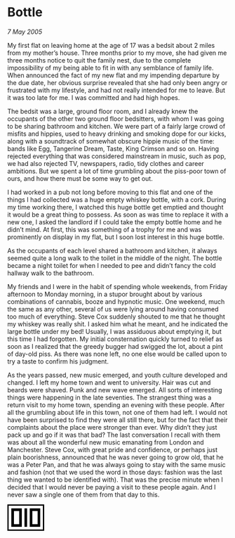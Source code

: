 # Bottle

_7 May 2005_

My first flat on leaving home at the age of 17 was a bedsit about 2 miles from my mother’s house. Three months prior to my move, she had given me three months notice to quit the family nest, due to the complete impossibility of my being able to fit in with any semblance of family life. When announced the fact of my new flat and my impending departure by the due date, her obvious surprise revealed that she had only been angry or frustrated with my lifestyle, and had not really intended for me to leave. But it was too late for me. I was committed and had high hopes.

The bedsit was a large, ground floor room, and I already knew the occupants of the other two ground floor bedsitters, with whom I was going to be sharing bathroom and kitchen. We were part of a fairly large crowd of misfits and hippies, used to heavy drinking and smoking dope for our kicks, along with a soundtrack of somewhat obscure hippie music of the time: bands like Egg, Tangerine Dream, Taste, King Crimson and so on. Having rejected everything that was considered mainstream in music, such as pop, we had also rejected TV, newspapers, radio, tidy clothes and career ambitions. But we spent a lot of time grumbling about the piss-poor town of ours, and how there must be some way to get out.

I had worked in a pub not long before moving to this flat and one of the things I had collected was a huge empty whiskey bottle, with a cork. During my time working there, I watched this huge bottle get emptied and thought it would be a great thing to possess. As soon as was time to replace it with a new one, I asked the landlord if I could take the empty bottle home and he didn’t mind. At first, this was something of a trophy for me and was prominently on display in my flat, but I soon lost interest in this huge bottle.

As the occupants of each level shared a bathroom and kitchen, it always seemed quite a long walk to the toilet in the middle of the night. The bottle became a night toilet for when I needed to pee and didn’t fancy the cold hallway walk to the bathroom.

My friends and I were in the habit of spending whole weekends, from Friday afternoon to Monday morning, in a stupor brought about by various combinations of cannabis, booze and hypnotic music. One weekend, much the same as any other, several of us were lying around having consumed too much of everything. Steve Cox suddenly shouted to me that he thought my whiskey was really shit. I asked him what he meant, and he indicated the large bottle under my bed! Usually, I was assiduous about emptying it, but this time I had forgotten. My initial consternation quickly turned to relief as soon as I realized that the greedy bugger had swigged the lot, about a pint of day-old piss. As there was none left, no one else would be called upon to try a taste to confirm his judgment.

As the years passed, new music emerged, and youth culture developed and changed. I left my home town and went to university. Hair was cut and beards were shaved. Punk and new wave emerged. All sorts of interesting things were happening in the late seventies. The strangest thing was a return visit to my home town, spending an evening with these people. After all the grumbling about life in this town, not one of them had left. I would not have been surprised to find they were all still there, but for the fact that their complaints about the place were stronger than ever. Why didn’t they just pack up and go if it was that bad? The last conversation I recall with them was about all the wonderful new music emanating from London and Manchester. Steve Cox, with great pride and confidence, or perhaps just plain boorishness, announced that he was never going to grow old, that he was a Peter Pan, and that he was always going to stay with the same music and fashion (not that we used the word in those days: fashion was the last thing we wanted to be identified with). That was the precise minute when I decided that I would never be paying a visit to these people again. And I never saw a single one of them from that day to this.

![](/images/grids/f06.gif)
